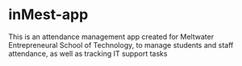 # inMest-app
This is an attendance management app created for Meltwater Entrepreneural School of Technology, to manage students and staff attendance, as well as tracking IT support tasks
